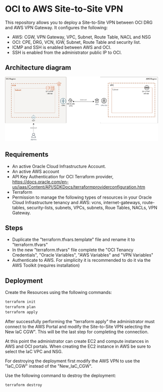 # OCI to AWS Site-to-Site VPN

This repository allows you to deploy a Site-to-Site VPN between OCI DRG and AWS VPN Gateway. 
It configures the following:

- AWS: CGW, VPN Gateway, VPC, Subnet, Route Table, NACL and NSG
- OCI: CPE, DRG, VCN, IGW, Subnet, Route Table and security list.
- ICMP and SSH is enabled between AWS and OCI.
- SSH is enabled from the administrator public IP to OCI. 

## Architecture diagram

![](./images/oci-aws-S2SVPN.png)

## Requirements

- An active Oracle Cloud Infrastructure Account.
- An active AWS account
- API Key Authentication for OCI Terraform provider, https://docs.oracle.com/en-us/iaas/Content/API/SDKDocs/terraformproviderconfiguration.htm
- Terraform
- Permission to manage the following types of resources in your Oracle Cloud Infrastructure tenancy and AWS: vcns, internet-gateways, route-tables, security-lists, subnets, VPCs, subnets, Roue Tables, NACLs, VPN Gateway.

## Steps

- Duplicate the "terraform.tfvars.template" file and rename it to "terraform.tfvars"
- In the new "terraform.tfvars" file complete the "OCI Tenancy Credentials", "Oracle Variables", "AWS Variables" and "VPN Variables"
- Authenticate to AWS. For simplicity it is recommended to do it via the AWS Toolkit (requires installation)

## Deployment

Create the Resources using the following commands:

```bash
terraform init
terraform plan
terraform apply
```

After successfully performing the "terraform apply" the administrator must connect to the AWS Portal and modify the Site-to-Site VPN selecting the New IaC CGW".
This will be the last step for completing the connection.

At this point the administrator can create EC2 and compute instances in AWS and OCI portals. 
When creating the EC2 instance in AWS be sure to select the IaC VPC and NSG.

For destroying the deployment first modify the AWS VPN to use the "IaC_CGW" instead of the "New_IaC_CGW".

Use the following command to destroy the deployment:

```bash
terraform destroy
```
